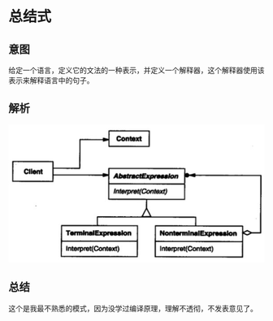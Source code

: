 # 总结式

## 意图

给定一个语言，定义它的文法的一种表示，并定义一个解释器，这个解释器使用该表示来解释语言中的句子。

## 解析


![](../../../../../img/interpreter.png)

## 总结

这个是我最不熟悉的模式，因为没学过编译原理，理解不透彻，不发表意见了。



